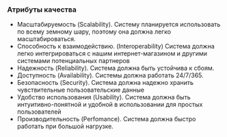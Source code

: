 ### Атрибуты качества

* Масштабируемость (Scalability). Систему планируется использовать по всему земному шару, поэтому она должна легко масштабироваться.
* Способность к взаимодействию. (Interoperability) Система должна легко интегрироваться с нашим интернет-магазином и другими системами потенциальных партнеров
* Надежность (Reliability). Система должна быть устойчива к сбоям.
* Доступность (Availability). Системы должна работать 24/7/365.
* Безопасность (Security). Система должна надежно хранить чувствительные пользовательские данные
* Удобство использования (Usability). Система должна быть интуитивно-понятной и удобной в использовании для простых пользователей
* Производительность (Perfomance). Система должна быстро работать при большой нагрузке.